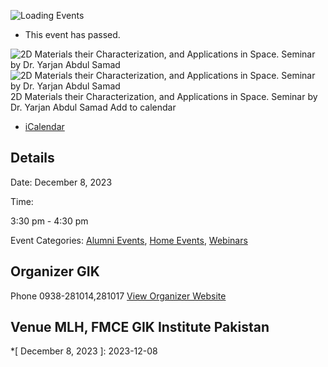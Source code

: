 ![Loading Events](https://giki.edu.pk/event/2d-materials-their-characterization-and-applications-in-space-seminar-by-dr-yarjan-abdul-samad/)
  * This event has passed.


![2D Materials their Characterization, and Applications in Space. Seminar by Dr. Yarjan Abdul Samad](https://giki.edu.pk/wp-content/uploads/2023/12/1.jpeg)
![2D Materials their Characterization, and Applications in Space. Seminar by Dr. Yarjan Abdul Samad](https://giki.edu.pk/wp-content/uploads/2023/12/1-300x300.jpeg)2D Materials their Characterization, and Applications in Space. Seminar by Dr. Yarjan Abdul Samad
Add to calendar 
  * [ iCalendar ](webcal://giki.edu.pk/event/2d-materials-their-characterization-and-applications-in-space-seminar-by-dr-yarjan-abdul-samad/?ical=1)


##  Details  

Date: 
     December 8, 2023  

Time: 
    
3:30 pm - 4:30 pm  

Event Categories:
     [Alumni Events](https://giki.edu.pk/events/category/alumni_events/), [Home Events](https://giki.edu.pk/events/category/home_events/), [Webinars](https://giki.edu.pk/events/category/webinars/)
## Organizer      GIK  

Phone 
     0938-281014,281017       [View Organizer Website](https://www.giki.edu.pk)
##  Venue       MLH, FMCE       GIK Institute Pakistan
  *[ December 8, 2023 ]: 2023-12-08

